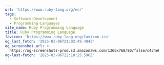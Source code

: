 ```yaml
---
url: 'https://www.ruby-lang.org/en/'
tags:
  - Software-Development
  - Programming-Languages
site_name: Ruby Programming Language
title: Ruby Programming Language
favicon: 'https://www.ruby-lang.org/favicon.ico'
og_last_fetch: '2025-03-06T21:02:49.484Z'
og_screenshot_url: >-
  https://og-screenshots-prod.s3.amazonaws.com/1366x768/80/false/c434e6867dec8224ab4a3b1cb94f5215cc723012ab9340437797b5308321291b.jpeg
og-last-fetch: '2025-03-06T22:10:25.596Z'
---
```


